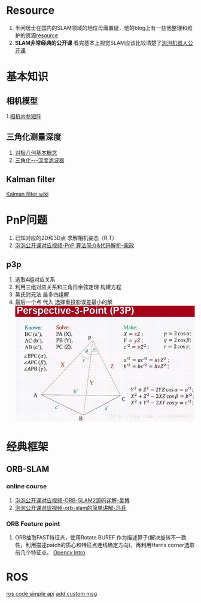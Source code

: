 <!-- TITLE: Slam -->
<!-- SUBTITLE: A quick summary of Slam -->


# Resource
1. 半闲居士在国内的SLAM领域的地位毋庸置疑，他的blog上有一些他整理和维护的资源[resource](https://www.cnblogs.com/gaoxiang12/p/5762702.html)
2. **SLAM非常经典的公开课** 看完基本上视觉SLAM应该比较清楚了[泡泡机器人公开课](http://rosclub.cn/post-1065.html)



# 基本知识
## 相机模型
1.[相机内参矩阵](https://www.cnblogs.com/Jessica-jie/p/6596450.html)

## 三角化测量深度
1. [对极几何基本概念](https://blog.csdn.net/tina_ttl/article/details/52749542#3-%E5%AF%B9%E6%9E%81%E5%87%A0%E4%BD%95%E7%9A%84%E5%87%A0%E4%B8%AA%E7%9B%B8%E5%85%B3%E6%A6%82%E5%BF%B5)
2. [三角化---深度滤波器](http://www.mamicode.com/info-detail-2061030.html)

## Kalman filter

[Kalman filter wiki](https://en.wikipedia.org/wiki/Kalman_filter)

# PnP问题
1. 已知对应的2D和3D点 求解相机姿态（R,T）
2. [泡泡公开课对应视频-PnP 算法简介&代码解析-柴政](http://rosclub.cn/post-566.html)
## p3p
1. 选取4组对应关系
2. 利用三组对应关系和三角形余弦定理 构建方程
3. 吴氏消元法 最多四组解
4. 最后一个点 代入 选择重投影误差最小的解
![P 3 P](/uploads/p-3-p.png "P 3 P")


# 经典框架
## ORB-SLAM
### online course

1. [泡泡公开课对应视频-ORB-SLAM2源码详解-吴博](http://rosclub.cn/post-505.html)
2. [泡泡公开课对应视频-orb-slam的简单讲解-冯兵](https://www.bilibili.com/video/av7102994)

### ORB Feature point
1. ORB抽取FAST特征点，使用Rotate BUREF 作为描述算子(解决旋转不一致性，利用描述patch的质心和特征点连线确定方向)，再利用Harris corner选取前几个特征点。
[Opencv Intro](https://docs.opencv.org/3.0-beta/doc/py_tutorials/py_feature2d/py_orb/py_orb.html)



# ROS
[ros code simple api](http://wiki.ros.org/rosbag/Code%20API)
[add custom msg](http://wiki.ros.org/ROS/Tutorials/CreatingMsgAndSrv)